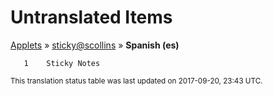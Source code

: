# Untranslated Items
[Applets](../../../README.md) &#187; [sticky@scollins](../README.md) &#187; **Spanish (es)**

       1	Sticky Notes

<sup>This translation status table was last updated on 2017-09-20, 23:43 UTC.</sup>
